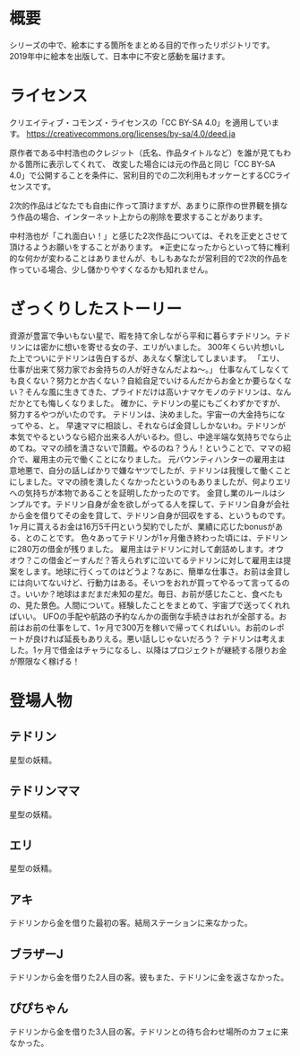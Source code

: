 # 概要
シリーズの中で、絵本にする箇所をまとめる目的で作ったリポジトリです。
2019年中に絵本を出版して、日本中に不安と感動を届けます。

# ライセンス
クリエイティブ・コモンズ・ライセンスの「CC BY-SA 4.0」を適用しています。
https://creativecommons.org/licenses/by-sa/4.0/deed.ja

原作者である中村浩也のクレジット（氏名、作品タイトルなど）を誰が見てもわかる箇所に表示してくれて、
改変した場合には元の作品と同じ「CC BY-SA 4.0」で公開することを条件に、営利目的での二次利用もオッケーとするCCライセンスです。

2次的作品はどなたでも自由に作って頂けますが、あまりに原作の世界観を損なう作品の場合、インターネット上からの削除を要求することがあります。

中村浩也が「これ面白い！」と感じた2次作品については、それを正史とさせて頂けるようお願いをすることがあります。
※正史になったからといって特に権利的な何かが変わることはありませんが、もしもあなたが営利目的で2次的作品を作っている場合、少し儲かりやすくなるかも知れません。

# ざっくりしたストーリー
資源が豊富で争いもない星で、暇を持て余しながら平和に暮らすテドリン。テドリンには密かに想いを寄せる女の子、エリがいました。
300年くらい片想いした上でついにテドリンは告白するが、あえなく撃沈してしまいます。
「エリ、仕事が出来て努力家でお金持ちの人が好きなんだよね〜。」
仕事なんてしなくても良くない？努力とか古くない？自給自足でいけるんだからお金とか要らなくない？そんな風に生きてきた、プライドだけは高いナマケモノのテドリンは、なんだかとても悔しくなりました。
確かに、テドリンの星にもごくわずかですが、努力するやつがいたのです。
テドリンは、決めました。宇宙一の大金持ちになってやる、と。
早速ママに相談し、それならば金貸ししかないわ。テドリンが本気でやるというなら紹介出来る人がいるわ。但し、中途半端な気持ちでなら止めてね。ママの顔を潰さないで頂戴。やるのね？うん！ということで、ママの紹介で、雇用主の元で働くことになりました。
元バウンティハンターの雇用主は意地悪で、自分の話しばかりで嫌なヤツでしたが、テドリンは我慢して働くことにしました。ママの顔を潰したくなかったというのもありましたが、何よりエリへの気持ちが本物であることを証明したかったのです。
金貸し業のルールはシンプルです。テドリン自身が金を欲しがってる人を探して、テドリン自身が会社から金を借りてその金を貸して、テドリン自身が回収をする、というものです。
1ヶ月に貰えるお金は16万5千円という契約でしたが、業績に応じたbonusがある、とのことです。
色々あってテドリンが1ヶ月働き終わった頃には、テドリンに280万の借金が残りました。
雇用主はテドリンに対して劇詰めします。オウオウ？この借金どーすんだ？答えられずに泣いてるテドリンに対して雇用主は提案をします。地球に行くってのはどうよ？なあに、簡単な仕事さ。お前は金貸しには向いてないけど、行動力はある。そいつをおれが買ってやるって言ってるのさ。いいか？地球はまだまだ未知の星だ。毎日、お前が感じたこと、食べたもの、見た景色。人間について。経験したことをまとめて、宇宙プで送ってくれればいい。
UFOの手配や航路の予約なんかの面倒な手続きはおれが全部する。お前はお前の仕事をして、1ヶ月で300万を稼いで帰ってくればいい。お前のレポートが良ければ延長もありえる。悪い話しじゃないだろう？
テドリンは考えました。1ヶ月で借金はチャラになるし、以降はプロジェクトが継続する限りお金が際限なく稼げる！

# 登場人物
## テドリン
星型の妖精。

## テドリンママ
星型の妖精。

## エリ
星型の妖精。

## アキ
テドリンから金を借りた最初の客。結局ステーションに来なかった。

## ブラザーJ
テドリンから金を借りた2人目の客。彼もまた、テドリンに金を返さなかった。

## ぴぴちゃん
テドリンから金を借りた3人目の客。テドリンとの待ち合わせ場所のカフェに来なかった。







